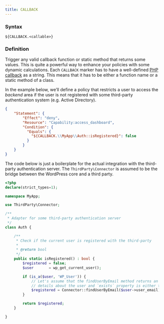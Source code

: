 ```yaml
---
title: CALLBACK
---
```


### Syntax

`${CALLBACK.<callable>}`

### Definition

Trigger any valid callback function or static method that returns some values. This is quite a powerful way to enhance your policies with some dynamic calculations. Each `CALLBACK` marker has to have a well-defined [PHP callback](http://php.net/manual/en/language.types.callable.php) as a string. This means that it has to be either a function name or a static method of a class.

In the example below, we’ll define a policy that restricts a user to access the _backend_ area if the user is not registered with some third-party authentication system (e.g. Active Directory).

```json
{
    "Statement": {
        "Effect": "deny",
        "Resource": "Capability:access_dashboard",
        "Condition": {
          "Equals": {
            "${CALLBACK.\\MyApp\\Auth::isRegistered}": false
          }
        }
    }
}
```

The code below is just a boilerplate for the actual integration with the third-party authentication server. The `ThirdParty\Connector` is assumed to be the bridge between the WordPress core and a third party.

```php
<?php
declare(strict_types=1);

namespace MyApp;

use ThirdParty\Connector;

/**
 * Adapter for some third-party authentication server
 */
class Auth {

    /**
     * Check if the current user is registered with the third-party
     *
     * @return bool
     */
    public static isRegistered() : bool {
        $registered = false;
        $user       = wp_get_current_user();

        if (is_a($user, 'WP_User')) {
            // Let's assume that the findUserByEmail method returns an object that contains
            // details about the user and `exists` property is either true or false
            $registered = Connector::findUserByEmail($user->user_email)->exists;
        }

        return $registered;
    }

}
```